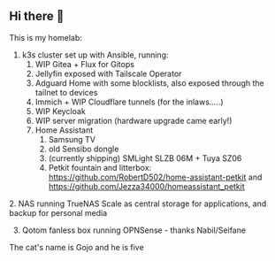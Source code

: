 ## Hi there 👋

This is my homelab: 
1. k3s cluster set up with Ansible, running:
   1. WIP Gitea + Flux for Gitops
   2. Jellyfin exposed with Tailscale Operator
   3. Adguard Home with some blocklists, also exposed through the tailnet to devices
   4. Immich + WIP Cloudflare tunnels (for the inlaws.....)
   5. WIP Keycloak
   6. WIP server migration (hardware upgrade came early!)
   7. Home Assistant
       1. Samsung TV
       2. old Sensibo dongle
       3. (currently shipping) SMLight SLZB 06M + Tuya SZ06
       4. Petkit fountain and litterbox: https://github.com/RobertD502/home-assistant-petkit and https://github.com/Jezza34000/homeassistant_petkit
<!-->
2. NAS running TrueNAS Scale as central storage for applications, and backup for personal media
<!--3. Raspberry Pi 4 running Home Assistant, and Sonoff dongle for Zigbee (now try saying that again) -->
3. Qotom fanless box running OPNSense - thanks Nabil/Seifane

The cat's name is Gojo and he is five

<!--

**Here are some ideas to get you started:**

🙋‍♀️ A short introduction - what is your organization all about?
🌈 Contribution guidelines - how can the community get involved?
👩‍💻 Useful resources - where can the community find your docs? Is there anything else the community should know?
🍿 Fun facts - what does your team eat for breakfast?
🧙 Remember, you can do mighty things with the power of [Markdown](https://docs.github.com/github/writing-on-github/getting-started-with-writing-and-formatting-on-github/basic-writing-and-formatting-syntax)
-->
